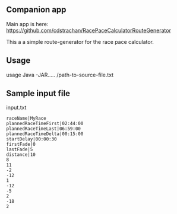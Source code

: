 ## Companion app
Main app is here: https://github.com/cdstrachan/RacePaceCalculatorRouteGenerator

This a a simple route-generator for the race pace calculator.

## Usage
usage Java -JAR..... /path-to-source-file.txt

## Sample input file
input.txt
```
raceName|MyRace
plannedRaceTimeFirst|02:44:00
plannedRaceTimeLast|06:59:00
plannedRaceTimeDelta|00:15:00
startDelay|00:00:30
firstFade|0
lastFade|5
distance|10
8
11
-2
-12
1
-12
-5
2
-18
2
```
